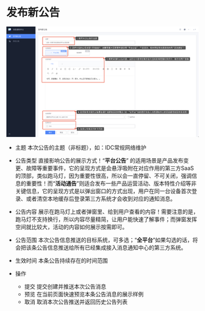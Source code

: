 # 发布新公告

![image-20240805163550394](../Quick-Starts/media/image-20240805163550394.png)

- 主题
本次公告的主题（非标题），如：IDC常规网络维护


- 公告类型
直接影响公告的展示方式！“**平台公告**” 的适用场景是产品发布变更、故障等重要事件，它的呈现方式是会悬浮吸附在对应作用的第三方SaaS的顶部，类似跑马灯，因为重要性很高，所以会一直停留、不可关闭，强调信息的重要性！而“**活动通告**”则适合发布一些产品运营活动、版本特性介绍等非关键信息，它的呈现方式是以弹出窗口的方式出现，用户在同一台设备首次登录、或者清空本地缓存后登录第三方系统才会收到对应的通知消息。


- 公告内容
展示在跑马灯上或者弹窗里、给到用户查看的内容！需要注意的是，跑马灯不支持换行，所以内容尽量精简，让用户能快速了解事件；而弹窗发挥空间就比较大，活动的内容如何展示按需即可。


- 公告范围
本次公告信息推送的目标系统，可多选；“**全平台**”如果勾选的话，将会把该条公告信息推送给所有已经集成接入消息通知中心的第三方系统。


- 生效时间
本条公告持续存在的时间范围


- 操作
  - 提交
  提交创建并推送本次公告消息
  - 预览
  在当前页面快速预览本条公告消息的展示样例
  - 取消
  取消本次公告推送并返回历史公告列表